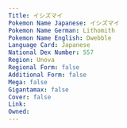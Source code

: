 ```yaml
---
﻿Title: イシズマイ
Pokemon Name Japanese: イシズマイ
Pokemon Name German: Lithomith
Pokemon Name English: Dwebble
Language Card: Japanese
National Dex Number: 557
Region: Unova
Regional Form: false
Additional Form: false
Mega: false
Gigantamax: false
Cover: false
Link: 
Owned: 
---
```

